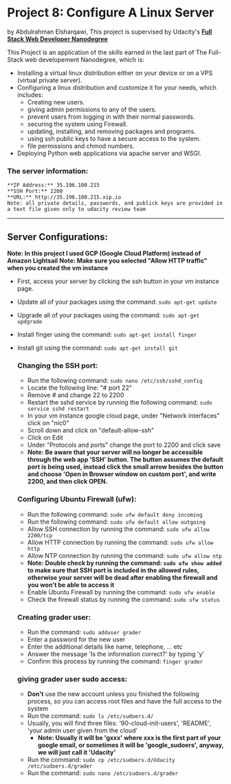 # Project 8: Configure A Linux Server
by Abdulrahman Elsharqawi, This project is supervised by Udacity's **[Full Stack Web Developer Nanodegree](https://www.udacity.com/course/nd004)**

This Project is an application of the skills earned in the last part of The Full-Stack web developement Nanodegree, which is:
- Installing a virtual linux distribution either on your device or on a VPS (virtual private server).
- Configuring a linux distribution and customize it for your needs, which includes:
    * Creating new users.
    * giving admin permissions to any of the users.
    * prevent users from logging in with their normal passwords.
    * securing the system using Firewall.
    * updating, installing, and removing packages and programs.
    * using ssh public keys to have a secure access to the system.
    * file permissions and chmod numbers.
- Deploying Python web applications via apache server and WSGI.

### The server information:
    **IP Address:** 35.196.100.215
    **SSH Port:** 2200
    **URL:** http://35.196.100.215.xip.io
    Note: all private details, passwords, and publick keys are provided in a text file given only to udacity review team
----------------------

## Server Configurations:
**Note: In this project I used GCP (Google Cloud Platform) instead of Amazon Lightsail**
**Note: Make sure you selected "Allow HTTP traffic" when you created the vm instance**
* First, access your server by clicking the ssh button in your vm instance page.
* Update all of your packages using the command: `sudo apt-get update`
* Upgrade all of your packages using the command: `sudo apt-get updgrade`
* Install finger using the command: `sudo apt-get install finger`
* Install git using the command: `sudo apt-get install git`

    ### Changing the SSH port:
    * Run the following command: `sudo nano /etc/ssh/sshd_config`
    * Locate the following line: "# port 22"
    * Remove # and change 22 to 2200
    * Restart the sshd service by running the following command: `sudo service sshd restart`
    * In your vm instance google cloud page, under "Network interfaces" click on "nic0"
    * Scroll down and click on "default-allow-ssh"
    * Click on Edit
    * Under "Protocols and ports" change the port to 2200 and click save
    * **Note: Be aware that your server will no longer be accessible through the web app 'SSH' button. The button assumes the default port is being used, instead click the small arrow besides the button and choose 'Open in Browser window on custom port', and write 2200, and then click OPEN.**

    ### Configuring Ubuntu Firewall (ufw):
    * Run the following command: `sudo ufw default deny incoming`
    * Run the following command: `sudo ufw default allow outgoing`
    * Allow SSH connection by running the command: `sudo ufw allow 2200/tcp`
    * Allow HTTP connection by running the command: `sudo ufw allow http`
    * Allow NTP connection by running the command: `sudo ufw allow ntp`
    * **Note: Double check by running the command: `sudo ufw show added` to make sure that SSH port is included in the allowed rules, otherwise your server will be dead after enabling the firewall and you won't be able to access it**
    * Enable Ubuntu Firewall by running the command: `sudo ufw enable`
    * Check the firewall status by running the command: `sudo ufw status`

    ### Creating grader user:
    * Run the command: `sudo adduser grader`
    * Enter a password for the new user
    * Enter the additional details like name, telephone, ... etc
    * Answer the message 'Is the information correct?' by typing 'y'
    * Confirm this process by running the command: `finger grader`

    ### giving grader user sudo access:
    * **Don't** use the new account unless you finished the following process, so you can access root files and have the full access to the system
    * Run the command: `sudo ls /etc/sudoers.d/`
    * Usually, you will find three files: '90-cloud-init-users', 'README', 'your admin user given from the cloud'
        * **Note: Usually it will be 'gxxx' where xxx is the first part of your google email, or sometimes it will be 'google_sudoers', anyway, we will just call it 'Udacity'**
    * Run the command: `sudo cp /etc/sudoers.d/Udacity /etc/sudoers.d/grader`
    * Run the command: `sudo nano /etc/sudoers.d/grader`



